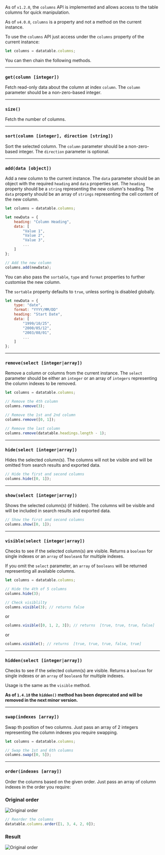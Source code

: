 As of `v1.2.0`, the `columns` API is implemented and allows access to the table columns for quick manipulation.

As of `v4.0.0`, `columns` is a property and not a method on the current instance.

To use the `columns` API just access under the `columns` property of the current instance:

```javascript
let columns = datatable.columns;
```

You can then chain the following methods.

---

### `get(column [integer])`

Fetch read-only data about the column at index `column`. The `column` parameter should be a non-zero-based integer.

---

### `size()`

Fetch the number of columns.

---

### `sort(column [integer], direction [string])`

Sort the selected column. The `column` parameter should be a non-zero-based integer. The `direction` parameter is optional.

---

### `add(data [object])`

Add a new column to the current instance. The `data` parameter should be an object with the required `heading` and `data` properties set. The `heading` property should be a `string` representing the new column's heading. The `data` property should be an array of `strings` representing the cell content of the new column.

```javascript
let columns = datatable.columns;

let newData = {
    heading: "Column Heading",
    data: [
        "Value 1",
        "Value 2",
        "Value 3",
        ...
    ]
};

// Add the new column
columns.add(newData);
```

You can also pass the `sortable`, `type` and `format` properties to further customise the new column.

The `sortable` property defaults to `true`, unless sorting is disabled globally.

```javascript
let newData = {
    type: "date",
    format: "YYYY/MM/DD"
    heading: "Start Date",
    data: [
        "1999/10/25",
        "2000/05/12",
        "2003/08/01",
        ...
    ]
};
```

---

### `remove(select [integer|array])`

Remove a column or columns from the current instance. The `select` parameter should be either an `integer` or an array of `integers` representing the column indexes to be removed.

```javascript
let columns = datatable.columns;

// Remove the 4th column
columns.remove(3);

// Remove the 1st and 2nd column
columns.remove([0, 1]);

// Remove the last column
columns.remove(datatable.headings.length - 1);
```

---

### `hide(select [integer|array])`

Hides the selected column(s). The columns will not be visible and will be omitted from search results and exported data.

```javascript
// Hide the first and second columns
columns.hide([0, 1]);
```

---

### `show(select [integer|array])`

Shows the selected column(s) (if hidden). The columns will be visible and will be included in search results and exported data.

```javascript
// Show the first and second columns
columns.show([0, 1]);
```

---

### `visible(select [integer|array])`

Checks to see if the selected column(s) are visible. Returns a `boolean` for single indexes or an `array` of `boolean`s for multiple indexes.

If you omit the `select` parameter, an `array` of `booleans` will be returned representing all available columns.

```javascript
let columns = datatable.columns;

// Hide the 4th of 5 columns
columns.hide(3);

// Check visiblilty
columns.visible(3); // returns false
```

or

```javascript
columns.visible([0, 1, 2, 3]); // returns  [true, true, true, false]
```

or

```javascript
columns.visible(); // returns  [true, true, true, false, true]
```

---

### `hidden(select [integer|array])`

Checks to see if the selected column(s) are visible. Returns a `boolean` for single indexes or an `array` of `boolean`s for multiple indexes.

Usage is the same as the `visible` method.

**As of `1.4.18` the `hidden()` method has been deprecated and will be removed in the next minor version.**

---

### `swap(indexes [array])`

Swap th position of two columns. Just pass an array of 2 integers representing the column indexes you require swapping.

```javascript
let columns = datatable.columns;

// Swap the 1st and 6th columns
columns.swap([0, 5]);
```

---

### `order(indexes [array])`

Order the columns based on the given order. Just pass an array of column indexes in the order you require:

### Original order

![Original order](http://i.imgur.com/OK5DoGs.png)

```javascript
// Reorder the columns
datatable.columns.order([1, 3, 4, 2, 0]);
```

### Result

![Original order](http://i.imgur.com/kNGEgpT.png)
